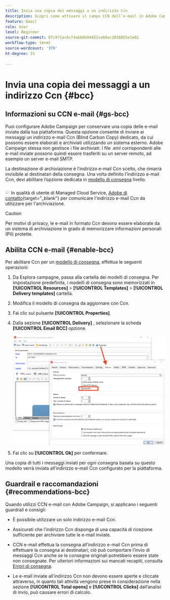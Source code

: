 ```yaml
---
title: Invia una copia dei messaggi a un indirizzo Ccn
description: Scopri come attivare il campo CCN dell’e-mail in Adobe Campaign
feature: Email
role: User
level: Beginner
source-git-commit: 87c971ac6cf4abb6b04d52ce60ac2036055e1e02
workflow-type: tm+mt
source-wordcount: '370'
ht-degree: 1%

---
```



# Invia una copia dei messaggi a un indirizzo Ccn {#bcc}

<!--
>[!NOTE]
>
>This capability is available starting Campaign v8.3. To check your version, refer to [this section](../start/compatibility-matrix.md#how-to-check-your-campaign-version-and-buildversion)-->

## Informazioni su CCN e-mail {#gs-bcc}

Puoi configurare Adobe Campaign per conservare una copia delle e-mail inviate dalla tua piattaforma. Questa opzione consente di inviare ai messaggi un indirizzo e-mail Ccn (Blind Carbon Copy) dedicato, da cui possono essere elaborati e archiviati utilizzando un sistema esterno.
Adobe Campaign stessa non gestisce i file archiviati. I file .eml corrispondenti alle e-mail inviate possono quindi essere trasferiti su un server remoto, ad esempio un server e-mail SMTP.

La destinazione di archiviazione è l’indirizzo e-mail Ccn scelto, che rimarrà invisibile ai destinatari della consegna. Una volta definito l’indirizzo e-mail Ccn, devi abilitare l’opzione dedicata in [modello di consegna](create-templates.md) livello.

![](../assets/do-not-localize/speech.png)  In qualità di utente di Managed Cloud Service, [Adobe di contatto](../start/campaign-faq.md#support){target="_blank"} per comunicare l&#39;indirizzo e-mail Ccn da utilizzare per l&#39;archiviazione.

>[!CAUTION]
>
>Per motivi di privacy, le e-mail in formato Ccn devono essere elaborate da un sistema di archiviazione in grado di memorizzare informazioni personali (PII) protette.


## Abilita CCN e-mail {#enable-bcc}

Per abilitare Ccn per un [modello di consegna](create-templates.md), effettua le seguenti operazioni:

1. Da Esplora campagne, passa alla cartella dei modelli di consegna. Per impostazione predefinita, i modelli di consegna sono memorizzati in **[!UICONTROL Resources]** > **[!UICONTROL Templates]** > **[!UICONTROL Delivery templates]** cartella.
1. Modifica il modello di consegna da aggiornare con Ccn.
1. Fai clic sul pulsante **[!UICONTROL Properties]**.
1. Dalla sezione **[!UICONTROL Delivery]** , selezionare la scheda **[!UICONTROL Email BCC]** opzione.

   ![](assets/email-bcc.png)

1. Fai clic su **[!UICONTROL Ok]** per confermare.

Una copia di tutti i messaggi inviati per ogni consegna basata su questo modello verrà inviata all’indirizzo e-mail Ccn configurato per la piattaforma.

## Guardrail e raccomandazioni {#recommendations-bcc}

Quando utilizzi CCN e-mail con Adobe Campaign, si applicano i seguenti guardrail e consigli:

* È possibile utilizzare un solo indirizzo e-mail Ccn.

* Assicurati che l’indirizzo Ccn disponga di una capacità di ricezione sufficiente per archiviare tutte le e-mail inviate.

* CCN e-mail <!--with Enhanced MTA--> effettua la consegna all’indirizzo e-mail Ccn prima di effettuare la consegna ai destinatari; ciò può comportare l’invio di messaggi Ccn anche se le consegne originali potrebbero essere state non consegnate. Per ulteriori informazioni sui mancati recapiti, consulta [Errori di consegna](delivery-failures.md).

* Le e-mail inviate all’indirizzo Ccn non devono essere aperte e cliccate attraverso, in quanto tali attività vengono prese in considerazione nella sezione **[!UICONTROL Total opens]** e **[!UICONTROL Clicks]** dall’analisi di invio, può causare errori di calcolo.

<!--Only successfully sent emails are taken in account, bounces are not.-->
